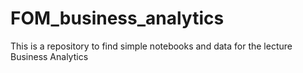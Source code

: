 # FOM_business_analytics
This is a repository to find simple notebooks and data for the lecture Business Analytics

